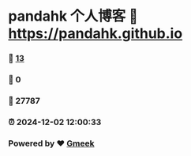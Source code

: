 # pandahk 个人博客 :link: https://pandahk.github.io 
### :page_facing_up: [13](https://pandahk.github.io/tag.html) 
### :speech_balloon: 0 
### :hibiscus: 27787 
### :alarm_clock: 2024-12-02 12:00:33 
### Powered by :heart: [Gmeek](https://github.com/Meekdai/Gmeek)
